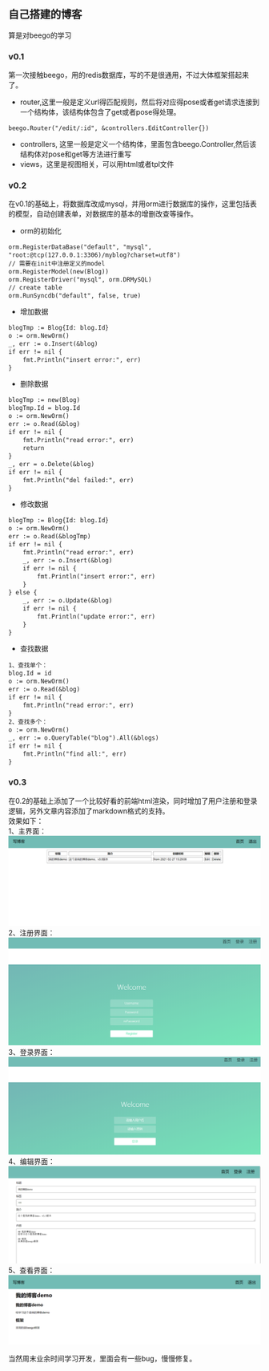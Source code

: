 ## 自己搭建的博客
算是对beego的学习

### v0.1
第一次接触beego，用的redis数据库，写的不是很通用，不过大体框架搭起来了。
* router,这里一般是定义url得匹配规则，然后将对应得pose或者get请求连接到一个结构体，该结构体包含了get或者pose得处理。 
``` 
beego.Router("/edit/:id", &controllers.EditController{})   
```
* controllers, 这里一般是定义一个结构体，里面包含beego.Controller,然后该结构体对pose和get等方法进行重写  
* views，这里是视图相关，可以用html或者tpl文件

### v0.2
在v0.1的基础上，将数据库改成mysql，并用orm进行数据库的操作，这里包括表的模型，自动创建表单，对数据库的基本的增删改查等操作。  
* orm的初始化
```   
orm.RegisterDataBase("default", "mysql", "root:@tcp(127.0.0.1:3306)/myblog?charset=utf8")
// 需要在init中注册定义的model
orm.RegisterModel(new(Blog))
orm.RegisterDriver("mysql", orm.DRMySQL)
// create table
orm.RunSyncdb("default", false, true)
```
* 增加数据  
```
blogTmp := Blog{Id: blog.Id}
o := orm.NewOrm()
_, err := o.Insert(&blog)
if err != nil {
	fmt.Println("insert error:", err)
}
```
* 删除数据   
```
blogTmp := new(Blog)
blogTmp.Id = blog.Id
o := orm.NewOrm()
err := o.Read(&blog)
if err != nil {
	fmt.Println("read error:", err)
	return
}
_, err = o.Delete(&blog)
if err != nil {
	fmt.Println("del failed:", err)
}
```
* 修改数据
```
blogTmp := Blog{Id: blog.Id}
o := orm.NewOrm()
err := o.Read(&blogTmp)
if err != nil {
	fmt.Println("read error:", err)
	_, err := o.Insert(&blog)
	if err != nil {
		fmt.Println("insert error:", err)
	}
} else {
	_, err := o.Update(&blog)
	if err != nil {
		fmt.Println("update error:", err)
	}
}
```
* 查找数据
```
1、查找单个：
blog.Id = id
o := orm.NewOrm()
err := o.Read(&blog)
if err != nil {
	fmt.Println("read error:", err)
}
2、查找多个：
o := orm.NewOrm()
_, err := o.QueryTable("blog").All(&blogs)
if err != nil {
	fmt.Println("find all:", err)
}
```

### v0.3
在0.2的基础上添加了一个比较好看的前端html渲染，同时增加了用户注册和登录逻辑，另外文章内容添加了markdown格式的支持。   
效果如下：  
1、主界面：     
![](home.png)   
2、注册界面：   
![](register.png)   
3、登录界面：   
![](login.png)  
4、编辑界面：   
![image](https://github.com/WR0903/blogDemo/blob/main/edit.png)   
5、查看界面：
![](view.png) 

当然周末业余时间学习开发，里面会有一些bug，慢慢修复。
